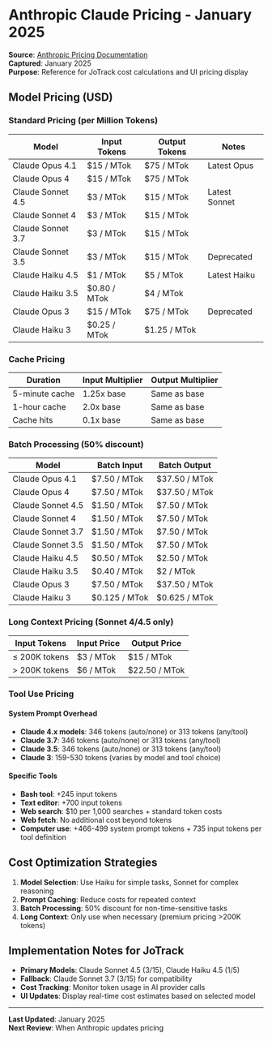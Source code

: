 # Anthropic Claude Pricing - January 2025

**Source**: [Anthropic Pricing Documentation](https://claude.com/pricing)  
**Captured**: January 2025  
**Purpose**: Reference for JoTrack cost calculations and UI pricing display

## Model Pricing (USD)

### Standard Pricing (per Million Tokens)

| Model | Input Tokens | Output Tokens | Notes |
|-------|-------------|---------------|-------|
| Claude Opus 4.1 | $15 / MTok | $75 / MTok | Latest Opus |
| Claude Opus 4 | $15 / MTok | $75 / MTok | |
| Claude Sonnet 4.5 | $3 / MTok | $15 / MTok | Latest Sonnet |
| Claude Sonnet 4 | $3 / MTok | $15 / MTok | |
| Claude Sonnet 3.7 | $3 / MTok | $15 / MTok | |
| Claude Sonnet 3.5 | $3 / MTok | $15 / MTok | Deprecated |
| Claude Haiku 4.5 | $1 / MTok | $5 / MTok | Latest Haiku |
| Claude Haiku 3.5 | $0.80 / MTok | $4 / MTok | |
| Claude Opus 3 | $15 / MTok | $75 / MTok | Deprecated |
| Claude Haiku 3 | $0.25 / MTok | $1.25 / MTok | |

### Cache Pricing

| Duration | Input Multiplier | Output Multiplier |
|----------|-----------------|-------------------|
| 5-minute cache | 1.25x base | Same as base |
| 1-hour cache | 2.0x base | Same as base |
| Cache hits | 0.1x base | Same as base |

### Batch Processing (50% discount)

| Model | Batch Input | Batch Output |
|-------|-------------|--------------|
| Claude Opus 4.1 | $7.50 / MTok | $37.50 / MTok |
| Claude Opus 4 | $7.50 / MTok | $37.50 / MTok |
| Claude Sonnet 4.5 | $1.50 / MTok | $7.50 / MTok |
| Claude Sonnet 4 | $1.50 / MTok | $7.50 / MTok |
| Claude Sonnet 3.7 | $1.50 / MTok | $7.50 / MTok |
| Claude Sonnet 3.5 | $1.50 / MTok | $7.50 / MTok |
| Claude Haiku 4.5 | $0.50 / MTok | $2.50 / MTok |
| Claude Haiku 3.5 | $0.40 / MTok | $2 / MTok |
| Claude Opus 3 | $7.50 / MTok | $37.50 / MTok |
| Claude Haiku 3 | $0.125 / MTok | $0.625 / MTok |

### Long Context Pricing (Sonnet 4/4.5 only)

| Input Tokens | Input Price | Output Price |
|--------------|-------------|--------------|
| ≤ 200K tokens | $3 / MTok | $15 / MTok |
| > 200K tokens | $6 / MTok | $22.50 / MTok |

### Tool Use Pricing

#### System Prompt Overhead
- **Claude 4.x models**: 346 tokens (auto/none) or 313 tokens (any/tool)
- **Claude 3.7**: 346 tokens (auto/none) or 313 tokens (any/tool)
- **Claude 3.5**: 346 tokens (auto/none) or 313 tokens (any/tool)
- **Claude 3**: 159-530 tokens (varies by model and tool choice)

#### Specific Tools
- **Bash tool**: +245 input tokens
- **Text editor**: +700 input tokens
- **Web search**: $10 per 1,000 searches + standard token costs
- **Web fetch**: No additional cost beyond tokens
- **Computer use**: +466-499 system prompt tokens + 735 input tokens per tool definition

## Cost Optimization Strategies

1. **Model Selection**: Use Haiku for simple tasks, Sonnet for complex reasoning
2. **Prompt Caching**: Reduce costs for repeated context
3. **Batch Processing**: 50% discount for non-time-sensitive tasks
4. **Long Context**: Only use when necessary (premium pricing >200K tokens)

## Implementation Notes for JoTrack

- **Primary Models**: Claude Sonnet 4.5 ($3/$15), Claude Haiku 4.5 ($1/$5)
- **Fallback**: Claude Sonnet 3.7 ($3/$15) for compatibility
- **Cost Tracking**: Monitor token usage in AI provider calls
- **UI Updates**: Display real-time cost estimates based on selected model

---

**Last Updated**: January 2025  
**Next Review**: When Anthropic updates pricing
